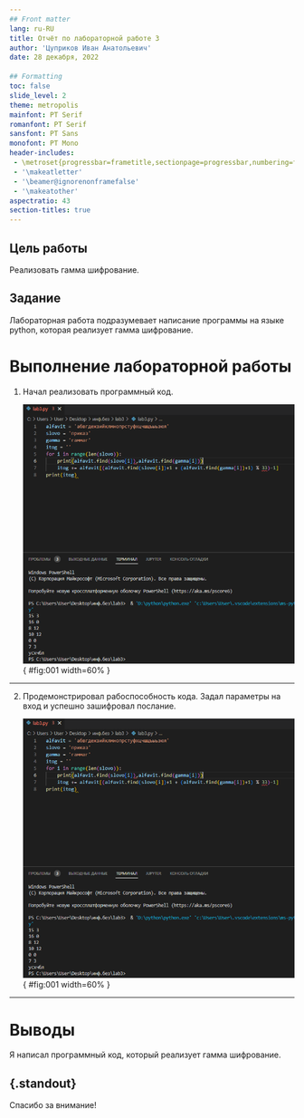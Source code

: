 ```yaml
---
## Front matter
lang: ru-RU
title: Отчёт по лабораторной работе 3
author: 'Цуприков Иван Анатольевич'
date: 28 декабря, 2022

## Formatting
toc: false
slide_level: 2
theme: metropolis
mainfont: PT Serif
romanfont: PT Serif
sansfont: PT Sans
monofont: PT Mono
header-includes: 
 - \metroset{progressbar=frametitle,sectionpage=progressbar,numbering=fraction}
 - '\makeatletter'
 - '\beamer@ignorenonframefalse'
 - '\makeatother'
aspectratio: 43
section-titles: true
---
```


## Цель работы

Реализовать гамма шифрование.

## Задание

Лабораторная работа подразумевает написание программы на языке python, которая реализует гамма шифрование.

# Выполнение лабораторной работы

1. Начал реализовать программный код.

   ![рис.1. Начало](images/1.png){ #fig:001 width=60% }

---

2. Продемонстрировал рабоспособность кода. Задал параметры на вход и успешно зашифровал послание.

   ![рис.1. Реализация](images/1.png){ #fig:001 width=60% }

---

# Выводы

Я написал программный код, который реализует гамма шифрование.


## {.standout}

Спасибо за внимание!
